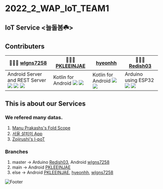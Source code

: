 # 2022_2_WAP_IoT_TEAM1

## IoT Service <늘돌봄☘️>


## Contributers
| 🙋🏽‍♂️ [wlgns7258](https://github.com/wlgns7258)| 🙋🏽‍♂️ [PKLEEINJAE](https://github.com/PKLEEINJAE)|[hyeonhh](https://github.com/hyeonhh)| 🙋🏽‍♂️ [Redish03](https://github.com/Redish03)|
|--|--|--|--|
|Android Server and REST Server <img src="https://img.shields.io/badge/Android Studio-3DDC84?style=flat-square&logo=Android Studio&logoColor=white"/> <img src="https://img.shields.io/badge/Node.js-339933?style=flat-square&logo=Node.js&logoColor=white"/>  <img src="https://img.shields.io/badge/MongoDB-47A248?style=flat-square&logo=MongoDB&logoColor=white"/>|Kotlin for Android <img src="https://img.shields.io/badge/Kotlin-7F52FF?style=flat-square&logo=Kotlin&logoColor=white"/> <img src="https://img.shields.io/badge/Android Studio-3DDC84?style=flat-square&logo=Android Studio&logoColor=white"/> | Kotlin for Android <img src="https://img.shields.io/badge/Kotlin-7F52FF?style=flat-square&logo=Kotlin&logoColor=white"/> <img src="https://img.shields.io/badge/Android Studio-3DDC84?style=flat-square&logo=Android Studio&logoColor=white"/> |Arduino using ESP32 <img src="https://img.shields.io/badge/Espressif-E7352C?style=flat-square&logo=Espressif&logoColor=white"/> <img src="https://img.shields.io/badge/Arduino-00979D?style=flat-square&logo=Arduino&logoColor=white"/>|



## This is about our Services 

### We refered many datas. 
1. [Manu Prakashs's Fold Scope](https://www.youtube.com/watch?v=h8cF5QPPmWU)
2. [서울 살피미 App](https://play.google.com/store/apps/details?id=kr.go.seoul.app.help&pli=1)
3. [Zojirushi's I-poT](https://www.medgadget.com/2005/04/ipot.html)

### Branches
1. master -> Arduino [Redish03](https://github.com/Redish03), Android [wlgns7258](https://github.com/wlgns7258)
2. main -> Android [PKLEEINJAE](https://github.com/PKLEEINJAE)
3. else -> Android [PKLEEINJAE](https://github.com/PKLEEINJAE), [hyeonhh](https://github.com/hyeonhh), [wlgns7258](https://github.com/wlgns7258)

![Footer](https://capsule-render.vercel.app/api?type=waving&color=auto&height=200&section=footer)

